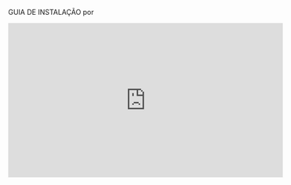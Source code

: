 GUIA DE INSTALAÇÃO
por
<iframe width="560" height="315" src="https://www.youtube.com/embed/n9zFiUaXv_M" title="YouTube video player" frameborder="0" allow="accelerometer; autoplay; clipboard-write; encrypted-media; gyroscope; picture-in-picture" allowfullscreen></iframe>
